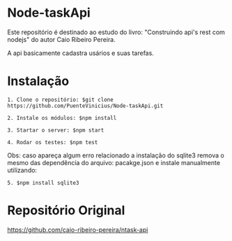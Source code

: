 # Node-taskApi #

  Este repositório é destinado ao estudo do  livro: "Construindo api's rest com nodejs" do autor Caio Ribeiro Pereira.

  A api basicamente cadastra usários e suas tarefas.

# Instalação #

    1. Clone o repositório: $git clone https://github.com/PuenteVinicius/Node-taskApi.git

    2. Instale os módulos: $npm install

    3. Startar o server: $npm start

    4. Rodar os testes: $npm test

Obs: caso apareça algum erro relacionado a instalação do sqlite3 remova o mesmo das dependência do arquivo: pacakge.json e instale manualmente utilizando:

    5. $npm install sqlite3

# Repositório Original #
https://github.com/caio-ribeiro-pereira/ntask-api
